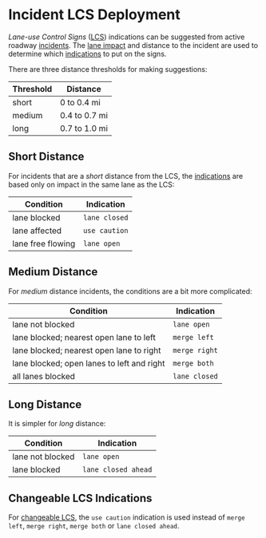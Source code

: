 # Incident LCS Deployment

_Lane-use Control Signs_ ([LCS]) indications can be suggested from active
roadway [incidents].  The [lane impact] and distance to the incident are used to
determine which [indications] to put on the signs.

There are three distance thresholds for making suggestions:

Threshold | Distance
----------|------------
short     | 0 to 0.4 mi
medium    | 0.4 to 0.7 mi
long      | 0.7 to 1.0 mi

## Short Distance

For incidents that are a _short_ distance from the LCS, the [indications] are
based only on impact in the same lane as the LCS:

Condition         | Indication
------------------|--------------
lane blocked      | `lane closed`
lane affected     | `use caution`
lane free flowing | `lane open`

## Medium Distance

For _medium_ distance incidents, the conditions are a bit more complicated:

Condition                                  | Indication
-------------------------------------------|--------------
lane not blocked                           | `lane open`
lane blocked; nearest open lane to left    | `merge left`
lane blocked; nearest open lane to right   | `merge right`
lane blocked; open lanes to left and right | `merge both`
all lanes blocked                          | `lane closed`

## Long Distance

It is simpler for _long_ distance:

Condition        | Indication
-----------------|--------------------
lane not blocked | `lane open`
lane blocked     | `lane closed ahead`

## Changeable LCS Indications

For [changeable LCS], the `use caution` indication is used instead of `merge
left`, `merge right`, `merge both` or `lane closed ahead`.


[changeable LCS]: lcs.html#changeable-lcs
[incidents]: incidents.html
[indications]: lcs.html#indications
[lane impact]: incidents.html#lane-impact
[LCS]: lcs.html
